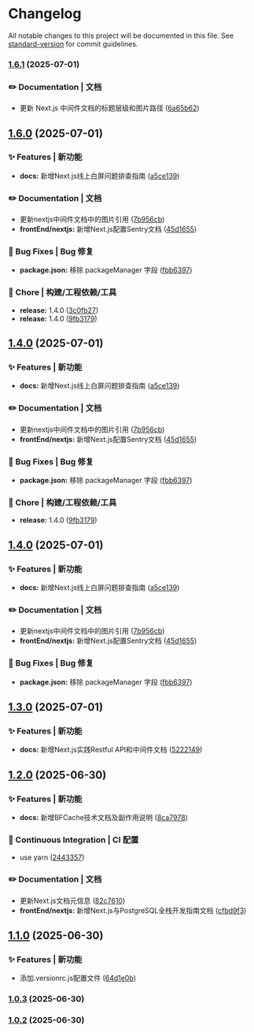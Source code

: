 # Changelog

All notable changes to this project will be documented in this file. See [standard-version](https://github.com/conventional-changelog/standard-version) for commit guidelines.

### [1.6.1](https://gitee.com/keekuun/keekuun.github.io/compare/v1.6.0...v1.6.1) (2025-07-01)


### ✏️ Documentation | 文档

* 更新 Next.js 中间件文档的标题层级和图片路径 ([6a65b62](https://gitee.com/keekuun/keekuun.github.io/commit/6a65b62858fba8ac2f236360a1d1a1a0f8622a76))

## [1.6.0](https://gitee.com/keekuun/keekuun.github.io/compare/v1.3.0...v1.6.0) (2025-07-01)


### ✨ Features | 新功能

* **docs:** 新增Next.js线上白屏问题排查指南 ([a5ce139](https://gitee.com/keekuun/keekuun.github.io/commit/a5ce139d06ae2aa25351b3f7e1621e73b5fa1de7))


### ✏️ Documentation | 文档

* 更新nextjs中间件文档中的图片引用 ([7b956cb](https://gitee.com/keekuun/keekuun.github.io/commit/7b956cb8f54656d02b7996b7da5c50af5fbdeb99))
* **frontEnd/nextjs:** 新增Next.js配置Sentry文档 ([45d1655](https://gitee.com/keekuun/keekuun.github.io/commit/45d1655214f82943a7e49e81e4992d4adc0f60d2))


### 🐛 Bug Fixes | Bug 修复

* **package.json:** 移除 packageManager 字段 ([fbb6397](https://gitee.com/keekuun/keekuun.github.io/commit/fbb63975dd74bde64360b19d16caba814a09e3ba))


### 🚀 Chore | 构建/工程依赖/工具

* **release:** 1.4.0 ([3c0fb27](https://gitee.com/keekuun/keekuun.github.io/commit/3c0fb27e3648a475155eb6532fbc588d4322020d))
* **release:** 1.4.0 ([9fb3179](https://gitee.com/keekuun/keekuun.github.io/commit/9fb31791cb6db520d3a65d895b78c4f93777b253))

## [1.4.0](https://gitee.com/keekuun/keekuun.github.io/compare/v1.3.0...v1.4.0) (2025-07-01)


### ✨ Features | 新功能

* **docs:** 新增Next.js线上白屏问题排查指南 ([a5ce139](https://gitee.com/keekuun/keekuun.github.io/commit/a5ce139d06ae2aa25351b3f7e1621e73b5fa1de7))


### ✏️ Documentation | 文档

* 更新nextjs中间件文档中的图片引用 ([7b956cb](https://gitee.com/keekuun/keekuun.github.io/commit/7b956cb8f54656d02b7996b7da5c50af5fbdeb99))
* **frontEnd/nextjs:** 新增Next.js配置Sentry文档 ([45d1655](https://gitee.com/keekuun/keekuun.github.io/commit/45d1655214f82943a7e49e81e4992d4adc0f60d2))


### 🐛 Bug Fixes | Bug 修复

* **package.json:** 移除 packageManager 字段 ([fbb6397](https://gitee.com/keekuun/keekuun.github.io/commit/fbb63975dd74bde64360b19d16caba814a09e3ba))


### 🚀 Chore | 构建/工程依赖/工具

* **release:** 1.4.0 ([9fb3179](https://gitee.com/keekuun/keekuun.github.io/commit/9fb31791cb6db520d3a65d895b78c4f93777b253))

## [1.4.0](https://gitee.com/keekuun/keekuun.github.io/compare/v1.3.0...v1.4.0) (2025-07-01)


### ✨ Features | 新功能

* **docs:** 新增Next.js线上白屏问题排查指南 ([a5ce139](https://gitee.com/keekuun/keekuun.github.io/commit/a5ce139d06ae2aa25351b3f7e1621e73b5fa1de7))


### ✏️ Documentation | 文档

* 更新nextjs中间件文档中的图片引用 ([7b956cb](https://gitee.com/keekuun/keekuun.github.io/commit/7b956cb8f54656d02b7996b7da5c50af5fbdeb99))
* **frontEnd/nextjs:** 新增Next.js配置Sentry文档 ([45d1655](https://gitee.com/keekuun/keekuun.github.io/commit/45d1655214f82943a7e49e81e4992d4adc0f60d2))


### 🐛 Bug Fixes | Bug 修复

* **package.json:** 移除 packageManager 字段 ([fbb6397](https://gitee.com/keekuun/keekuun.github.io/commit/fbb63975dd74bde64360b19d16caba814a09e3ba))

## [1.3.0](https://gitee.com/keekuun/keekuun.github.io/compare/v1.2.0...v1.3.0) (2025-07-01)


### ✨ Features | 新功能

* **docs:** 新增Next.js实践Restful API和中间件文档 ([5222149](https://gitee.com/keekuun/keekuun.github.io/commit/52221498255efb3448745f4bad6b8558fd8ef0fe))

## [1.2.0](https://gitee.com/keekuun/keekuun.github.io/compare/v1.1.0...v1.2.0) (2025-06-30)


### ✨ Features | 新功能

* **docs:** 新增BFCache技术文档及副作用说明 ([8ca7978](https://gitee.com/keekuun/keekuun.github.io/commit/8ca7978ae941e991417a78ab2be2b0a700f8bbed))


### 👷 Continuous Integration | CI 配置

* use yarn ([2443357](https://gitee.com/keekuun/keekuun.github.io/commit/2443357f6977bf3149ce0f4cf6b602560a62fde2))


### ✏️ Documentation | 文档

* 更新Next.js文档元信息 ([82c7610](https://gitee.com/keekuun/keekuun.github.io/commit/82c7610b5e8e232562dc58189d70ce0faea958be))
* **frontEnd/nextjs:** 新增Next.js与PostgreSQL全栈开发指南文档 ([cfbd9f3](https://gitee.com/keekuun/keekuun.github.io/commit/cfbd9f3f431f2b8c8b51f441831657435c4fd667))

## [1.1.0](https://gitee.com/keekuun/keekuun.github.io/compare/v1.0.3...v1.1.0) (2025-06-30)


### ✨ Features | 新功能

* 添加.versionrc.js配置文件 ([64d1e0b](https://gitee.com/keekuun/keekuun.github.io/commit/64d1e0b59fc8cbf6677bd35791c2f39db2c085c9))

### [1.0.3](https://gitee.com/keekuun/keekuun.github.io/compare/v1.0.2...v1.0.3) (2025-06-30)

### [1.0.2](https://gitee.com/keekuun/keekuun.github.io/compare/v1.0.1...v1.0.2) (2025-06-30)
